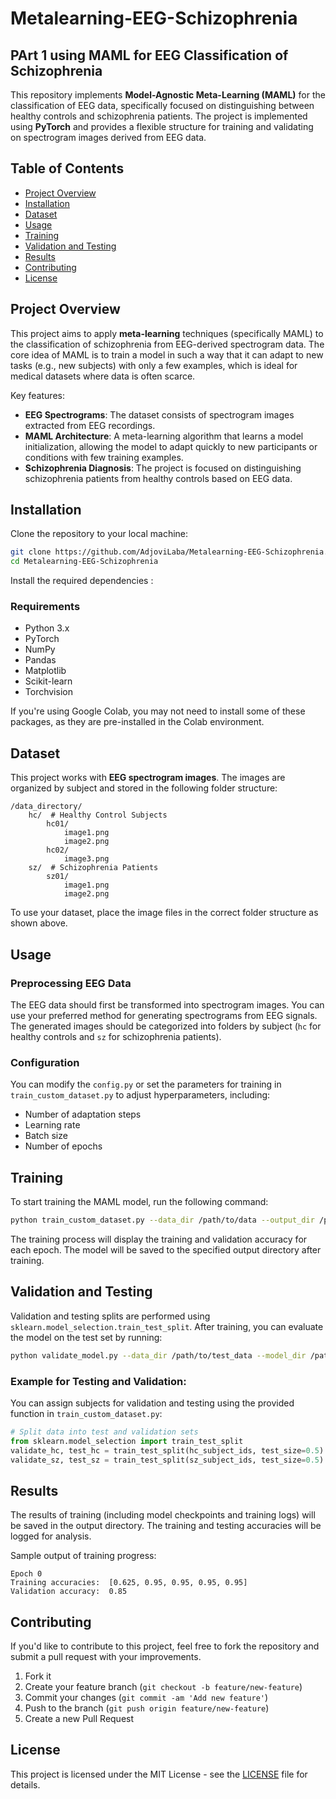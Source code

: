 # Metalearning-EEG-Schizophrenia

## PArt 1 using MAML for EEG Classification of Schizophrenia

This repository implements **Model-Agnostic Meta-Learning (MAML)** for the classification of EEG data, specifically focused on distinguishing between healthy controls and schizophrenia patients. The project is implemented using **PyTorch** and provides a flexible structure for training and validating on spectrogram images derived from EEG data.

## Table of Contents
- [Project Overview](#project-overview)
- [Installation](#installation)
- [Dataset](#dataset)
- [Usage](#usage)
- [Training](#training)
- [Validation and Testing](#validation-and-testing)
- [Results](#results)
- [Contributing](#contributing)
- [License](#license)

## Project Overview

This project aims to apply **meta-learning** techniques (specifically MAML) to the classification of schizophrenia from EEG-derived spectrogram data. The core idea of MAML is to train a model in such a way that it can adapt to new tasks (e.g., new subjects) with only a few examples, which is ideal for medical datasets where data is often scarce.

Key features:
- **EEG Spectrograms**: The dataset consists of spectrogram images extracted from EEG recordings.
- **MAML Architecture**: A meta-learning algorithm that learns a model initialization, allowing the model to adapt quickly to new participants or conditions with few training examples.
- **Schizophrenia Diagnosis**: The project is focused on distinguishing schizophrenia patients from healthy controls based on EEG data.

## Installation

Clone the repository to your local machine:

```bash
git clone https://github.com/AdjoviLaba/Metalearning-EEG-Schizophrenia.git/
cd Metalearning-EEG-Schizophrenia
```

Install the required dependencies :


### Requirements
- Python 3.x
- PyTorch
- NumPy
- Pandas
- Matplotlib
- Scikit-learn
- Torchvision

If you're using Google Colab, you may not need to install some of these packages, as they are pre-installed in the Colab environment.

## Dataset

This project works with **EEG spectrogram images**. The images are organized by subject and stored in the following folder structure:

```
/data_directory/
    hc/  # Healthy Control Subjects
        hc01/
            image1.png
            image2.png
        hc02/
            image3.png
    sz/  # Schizophrenia Patients
        sz01/
            image1.png
            image2.png
```

To use your dataset, place the image files in the correct folder structure as shown above.

## Usage

### Preprocessing EEG Data

The EEG data should first be transformed into spectrogram images. You can use your preferred method for generating spectrograms from EEG signals. The generated images should be categorized into folders by subject (`hc` for healthy controls and `sz` for schizophrenia patients).

### Configuration

You can modify the `config.py` or set the parameters for training in `train_custom_dataset.py` to adjust hyperparameters, including:
- Number of adaptation steps
- Learning rate
- Batch size
- Number of epochs

## Training

To start training the MAML model, run the following command:

```bash
python train_custom_dataset.py --data_dir /path/to/data --output_dir /path/to/save/results
```

The training process will display the training and validation accuracy for each epoch. The model will be saved to the specified output directory after training.

## Validation and Testing

Validation and testing splits are performed using `sklearn.model_selection.train_test_split`. After training, you can evaluate the model on the test set by running:

```bash
python validate_model.py --data_dir /path/to/test_data --model_dir /path/to/saved_model
```

### Example for Testing and Validation:
You can assign subjects for validation and testing using the provided function in `train_custom_dataset.py`:

```python
# Split data into test and validation sets
from sklearn.model_selection import train_test_split
validate_hc, test_hc = train_test_split(hc_subject_ids, test_size=0.5)
validate_sz, test_sz = train_test_split(sz_subject_ids, test_size=0.5)
```

## Results

The results of training (including model checkpoints and training logs) will be saved in the output directory. The training and testing accuracies will be logged for analysis.

Sample output of training progress:

```
Epoch 0
Training accuracies:  [0.625, 0.95, 0.95, 0.95, 0.95]
Validation accuracy:  0.85
```

## Contributing

If you'd like to contribute to this project, feel free to fork the repository and submit a pull request with your improvements.

1. Fork it
2. Create your feature branch (`git checkout -b feature/new-feature`)
3. Commit your changes (`git commit -am 'Add new feature'`)
4. Push to the branch (`git push origin feature/new-feature`)
5. Create a new Pull Request

## License

This project is licensed under the MIT License - see the [LICENSE](LICENSE) file for details.

